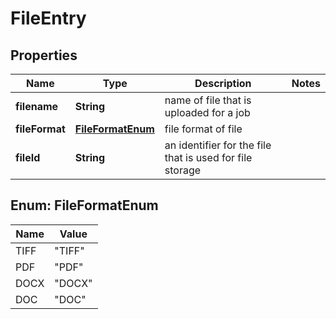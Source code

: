 
# FileEntry

## Properties
Name | Type | Description | Notes
------------ | ------------- | ------------- | -------------
**filename** | **String** | name of file that is uploaded for a job | 
**fileFormat** | [**FileFormatEnum**](#FileFormatEnum) | file format of file | 
**fileId** | **String** | an identifier for the file that is used for file storage | 


<a name="FileFormatEnum"></a>
## Enum: FileFormatEnum
Name | Value
---- | -----
TIFF | &quot;TIFF&quot;
PDF | &quot;PDF&quot;
DOCX | &quot;DOCX&quot;
DOC | &quot;DOC&quot;



